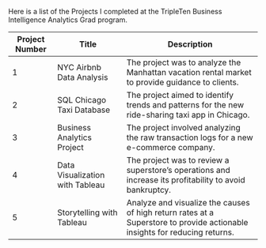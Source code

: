 
Here is a list of the Projects I completed at the TripleTen Business Intelligence Analytics Grad program. 


| Project Number | Title                           | Description                                                                 |
|----------------|---------------------------------|-----------------------------------------------------------------------------|
| 1              | NYC Airbnb Data Analysis         | The project was to analyze the Manhattan vacation rental market to provide guidance to clients. |
| 2              | SQL Chicago Taxi Database        | The project aimed to identify trends and patterns for the new ride-sharing taxi app in Chicago. |
| 3              | Business Analytics Project       | The project involved analyzing the raw transaction logs for a new e-commerce company. |
| 4              | Data Visualization with Tableau  | The project was to review a superstore’s operations and increase its profitability to avoid bankruptcy. |
| 5              | Storytelling with Tableau        | Analyze and visualize the causes of high return rates at a Superstore to provide actionable insights for reducing returns. |
